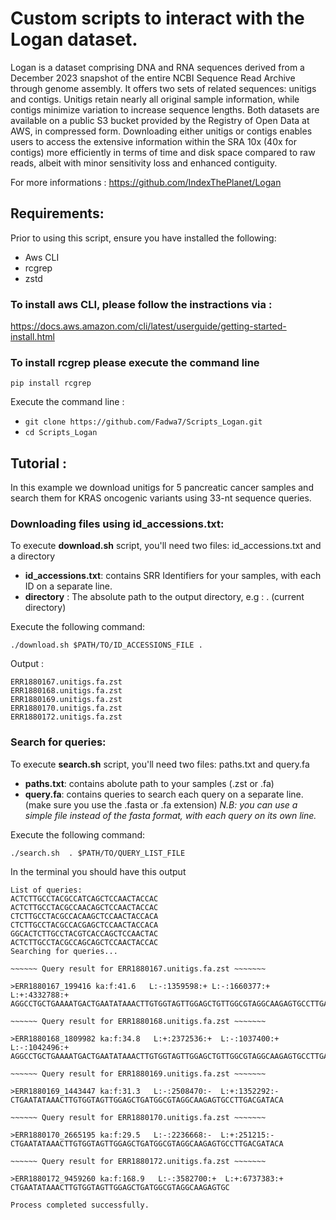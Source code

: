 # Custom scripts to interact with the Logan dataset.

Logan is a dataset comprising DNA and RNA sequences derived from a December 2023 snapshot of the entire NCBI Sequence Read Archive through genome assembly. It offers two sets of related sequences: unitigs and contigs. Unitigs retain nearly all original sample information, while contigs minimize variation to increase sequence lengths. Both datasets are available on a public S3 bucket provided by the Registry of Open Data at AWS, in compressed form. Downloading either unitigs or contigs enables users to access the extensive information within the SRA 10x (40x for contigs) more efficiently in terms of time and disk space compared to raw reads, albeit with minor sensitivity loss and enhanced contiguity.

For more informations : https://github.com/IndexThePlanet/Logan 

## Requirements: 
Prior to using this script, ensure you have installed the following:
- Aws CLI
- rcgrep
- zstd

### To install aws CLI, please follow the instractions via :
https://docs.aws.amazon.com/cli/latest/userguide/getting-started-install.html

### To install rcgrep please execute the command line 
`pip install rcgrep`

Execute the command line : 
- ` git clone https://github.com/Fadwa7/Scripts_Logan.git `
- ` cd Scripts_Logan `
  
## Tutorial :
In this example we download unitigs for 5 pancreatic cancer samples and search them for KRAS oncogenic variants using 33-nt sequence queries.

### Downloading files using id_accessions.txt:

To execute **download.sh** script, you'll need two files: id_accessions.txt and a directory
- **id_accessions.txt**: contains SRR Identifiers for your samples, with each ID on a separate line.
- **directory** : The absolute path to the output directory, e.g : . (current directory)
  
Execute the following command:

` ./download.sh $PATH/TO/ID_ACCESSIONS_FILE . `
  
Output :
```
ERR1880167.unitigs.fa.zst
ERR1880168.unitigs.fa.zst
ERR1880169.unitigs.fa.zst
ERR1880170.unitigs.fa.zst
ERR1880172.unitigs.fa.zst
```

### Search for queries:

To execute **search.sh** script, you'll need two files: paths.txt and query.fa
- **paths.txt**: contains abolute path to your samples (.zst or .fa)
- **query.fa**:  contains queries to search each query on a separate line. (make sure you use the .fasta or .fa extension)
  *N.B: you can use a simple file instead of the fasta format, with each query on its own line.*

Execute the following command:

` ./search.sh  . $PATH/TO/QUERY_LIST_FILE `

In the terminal you should have this output

```
List of queries:
ACTCTTGCCTACGCCATCAGCTCCAACTACCAC
ACTCTTGCCTACGCCAACAGCTCCAACTACCAC
CTCTTGCCTACGCCACAAGCTCCAACTACCACA
CTCTTGCCTACGCCACGAGCTCCAACTACCACA
GGCACTCTTGCCTACGTCACCAGCTCCAACTAC
ACTCTTGCCTACGCCAGCAGCTCCAACTACCAC
Searching for queries...

~~~~~~ Query result for ERR1880167.unitigs.fa.zst ~~~~~~~

>ERR1880167_199416 ka:f:41.6   L:-:1359598:+ L:-:1660377:+  L:+:4332788:+ 
AGGCCTGCTGAAAATGACTGAATATAAACTTGTGGTAGTTGGAGCTGTTGGCGTAGGCAAGAGTGCCTTGACGATACAGCTAATTCAGAATCATTTTGTGGACGAATATGATCCAACAATAGAGGATTCCTACAGGAAGCAAGTAGTAAT

~~~~~~ Query result for ERR1880168.unitigs.fa.zst ~~~~~~~

>ERR1880168_1809982 ka:f:34.8   L:+:2372536:+  L:-:1037400:+ L:-:1042496:+ 
AGGCCTGCTGAAAATGACTGAATATAAACTTGTGGTAGTTGGAGCTGTTGGCGTAGGCAAGAGTGCCTTGACGATACAGCTAATTCAGAATCATTTTGTGGACGAATATGATCCAACAATAGAGGATTCCTACAGGAAGCAAGTAGTAATTGATGGAGAAACCTGTCTC

~~~~~~ Query result for ERR1880169.unitigs.fa.zst ~~~~~~~

>ERR1880169_1443447 ka:f:31.3   L:-:2508470:-  L:+:1352292:- 
CTGAATATAAACTTGTGGTAGTTGGAGCTGATGGCGTAGGCAAGAGTGCCTTGACGATACA

~~~~~~ Query result for ERR1880170.unitigs.fa.zst ~~~~~~~

>ERR1880170_2665195 ka:f:29.5   L:-:2236668:-  L:+:251215:- 
CTGAATATAAACTTGTGGTAGTTGGAGCTGATGGCGTAGGCAAGAGTGCCTTGACGATACA

~~~~~~ Query result for ERR1880172.unitigs.fa.zst ~~~~~~~

>ERR1880172_9459260 ka:f:168.9   L:-:3582700:+  L:+:6737383:+ 
CTGAATATAAACTTGTGGTAGTTGGAGCTGATGGCGTAGGCAAGAGTGC

Process completed successfully.

```




